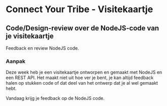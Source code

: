 
# Connect Your Tribe - Visitekaartje

## Code/Design-review over de NodeJS-code van je visitekaartje

Feedback en review NodeJS code. 



### Aanpak

Deze week heb je een visitekaartje ontworpen en gemaakt met NodeJS en een REST API. Het maakt niet uit hoe ver je bent, je kan altijd feedback halen op stukken code of dat deel van het ontwerp dat je al wel gemaakt hebt.

Vandaag krijg je feedback op de NodeJS code.